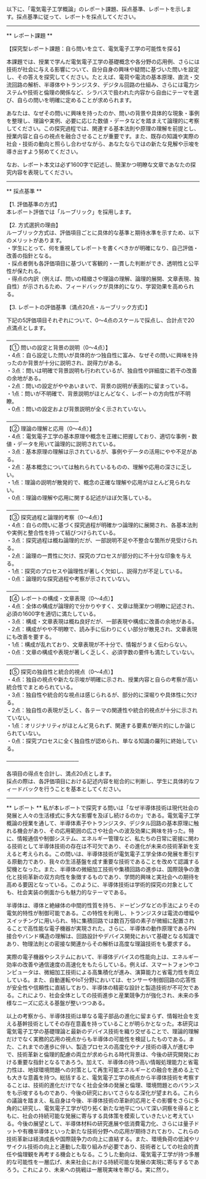 以下に、「電気電子工学概論」のレポート課題、採点基準、レポートを示します。採点基準に従って、レポートを採点してください。

---------------------------------------
** レポート課題 **

【探究型レポート課題：自ら問いを立て、電気電子工学の可能性を探る】

本課題では、授業で学んだ電気電子工学の基礎概念や各分野の応用例、さらには技術が社会に与える影響について、自分自身の興味や疑問に基づいた問いを設定し、その答えを探究してください。たとえば、電荷や電流の基本原理、直流・交流回路の解析、半導体やトランジスタ、デジタル回路の仕組み、さらには電力システムや技術と倫理の関係など、シラバスで扱われた内容から自由にテーマを選び、自らの問いを明確に定めることが求められます。

あなたは、なぜその問いに興味を持ったのか、問いの背景や具体的な現象・事例を整理し、理論や実例、必要に応じた数値・データなどを踏まえて論理的に考察してください。この探究過程では、関連する基本法則や原理の理解を前提とし、授業内容と自らの視点を融合させることが重要です。また、既存の知識や実際の社会・技術の動向と照らし合わせながら、あなたならではの新たな見解や示唆を導き出すよう努めてください。

なお、レポート本文は必ず1600字で記述し、簡潔かつ明瞭な文章であなたの探究内容を表現してください。

---------------------------------------
** 採点基準 **

【1. 評価基準の方式】  
本レポート評価では「ルーブリック」を採用します。

【2. 方式選択の理由】  
ルーブリック方式は、評価項目ごとに具体的な基準と期待水準を示すため、以下のメリットがあります。  
・学生にとって、何を重視してレポートを書くべきかが明確になり、自己評価・改善の指針となる。  
・採点者側も各評価項目に基づいて客観的・一貫した判断ができ、透明性と公平性が保たれる。  
・得点の内訳（例えば、問いの精緻さや理論の理解、論理的展開、文章表現、独自性）が示されるため、フィードバックが具体的になり、学習効果を高められる。  

【3. レポートの評価基準（満点20点・ルーブリック方式）】  

下記の5評価項目それぞれについて、0～4点のスケールで採点し、合計点で20点満点とします。  

───────────────────  
【① 問いの設定と背景の説明（0～4点）】  
・4点：自ら設定した問いが具体的かつ独自性に富み、なぜその問いに興味を持ったのか背景が十分に説明され、説得力がある。  
・3点：問いは明確で背景説明も行われているが、独自性や詳細度に若干の改善の余地がある。  
・2点：問いの設定がややあいまいで、背景の説明が表面的に留まっている。  
・1点：問いが不明確で、背景説明がほとんどなく、レポートの方向性が不明瞭。  
・0点：問いの設定および背景説明が全く示されていない。  

───────────────────  
【② 理論の理解と応用（0～4点）】  
・4点：電気電子工学の基本原理や概念を正確に把握しており、適切な事例・数値・データを用いて論理的に説明されている。  
・3点：基本原理の理解は示されているが、事例やデータの活用にやや不足がある。  
・2点：基本概念については触れられているものの、理解や応用の深さに乏しい。  
・1点：理論の説明が散発的で、概念の正確な理解や応用がほとんど見られない。  
・0点：理論の理解や応用に関する記述がほぼ欠落している。  

───────────────────  
【③ 探究過程と論理的考察（0～4点）】  
・4点：自らの問いに基づく探究過程が明確かつ論理的に展開され、各基本法則や実例と整合性を持って結びつけられている。  
・3点：探究過程は概ね論理的だが、一部説明不足や不整合な箇所が見受けられる。  
・2点：論理の一貫性に欠け、探究のプロセスが部分的に不十分な印象を与える。  
・1点：探究のプロセスや論理性が著しく欠如し、説得力が不足している。  
・0点：論理的な探究過程や考察が示されていない。  

───────────────────  
【④ レポートの構成・文章表現（0～4点）】  
・4点：全体の構成が論理的で分かりやすく、文章は簡潔かつ明瞭に記述され、必須の1600字を適切に満たしている。  
・3点：構成・文章表現は概ね良好だが、一部表現や構成に改善の余地がある。  
・2点：構成がやや不明瞭で、読み手に伝わりにくい部分が散見され、文章表現にも改善を要する。  
・1点：構成が乱れており、文章表現が不十分で、情報がうまく伝わらない。  
・0点：文章の構成や表現が著しく乏しく、必須字数の要件も満たしていない。  

───────────────────  
【⑤ 探究の独自性と統合的視点（0～4点）】  
・4点：独自の視点や新たな示唆が明確に示され、授業内容と自らの考察が高い統合性でまとめられている。  
・3点：独自性や統合的な視点は感じられるが、部分的に深堀りや具体性に欠ける。  
・2点：独自性の表現が乏しく、各テーマの関連性や統合的視点が十分に示されていない。  
・1点：オリジナリティがほとんど見られず、関連する要素が断片的にしか論じられていない。  
・0点：探究プロセスに全く独自性が認められ、単なる知識の羅列に終始している。  

───────────────────  

各項目の得点を合計し、満点20点とします。  
採点の際は、各評価項目における記述内容を総合的に判断し、学生に具体的なフィードバックを行うことを基本としてください。

---------------------------------------
** レポート **
私が本レポートで探究する問いは「なぜ半導体技術は現代社会の発展と人々の生活様式に多大な影響を及ぼし続けるのか」である。電気電子工学概論の授業を通して、半導体素子やトランジスタ、デジタル回路の基本原理に触れる機会があり、その応用範囲の広さや社会への波及効果に興味を持った。特に、情報通信や制御システム、エネルギー管理など、私たちの日常に密接に関わる技術として半導体技術の存在は不可欠であり、その進化が未来の技術革新を支えると考えられる。この問いは、半導体技術が電気電子工学全体の発展を牽引する原動力であり、我々の生活基盤を成す重要な技術であることを改めて認識する契機となった。また、半導体の微細加工技術や集積回路の進歩は、国際競争の激化と技術革新の双方向性を象徴するものであり、学問的興味と実社会への期待を高める要因となっている。このように、半導体技術は学術的探究の対象としても、社会実装の側面からも魅力的なテーマである。

半導体は、導体と絶縁体の中間的性質を持ち、ドーピングなどの手法によりその電気的特性が制御可能である。この特性を利用し、トランジスタは電流の増幅やスイッチングに用いられ、特に集積回路では数百万個の素子が微細に配置されることで高性能な電子機器が実現された。さらに、半導体の動作原理であるPN接合やバンド構造の理解は、回路設計やデバイス開発において基礎となる知識であり、物理法則との密接な関連からその解析は高度な理論技術をも要求する。

実際の電子機器やシステムにおいて、半導体デバイスの性能向上は、エネルギー効率の改善や通信速度の高速化をもたらしている。例えば、スマートフォンやコンピュータは、微細加工技術による高集積化が進み、演算能力と省電力性を両立している。また、自動運転やIoT分野においては、センサーや制御回路の応答性が安全性や信頼性に直結しており、半導体の精密な設計と製造技術が不可欠である。これにより、社会全体としての技術進歩と産業競争力が強化され、未来の多様なニーズに応える基盤が整いつつある。

以上の考察から、半導体技術は単なる電子部品の進化に留まらず、情報社会を支える基幹技術としてその存在意義を持っていることが明らかとなった。本研究は電気電子工学の基礎理論と最新のデバイス技術を織り交ぜることで、理論的理解だけでなく実務的応用の視点からも半導体の可能性を検証したものである。また、これまでの進歩に伴い、製造プロセスの高度化やナノ技術の導入が進む中で、技術革新と倫理的配慮の両立が求められる時代背景は、今後の研究開発における重要な指針となるであろう。加えて、半導体の持つ高い情報処理能力と省電力性は、地球環境問題への対策として再生可能エネルギーとの融合を進める上でも大きな意義を持つ。総括すると、電気電子工学の視点から半導体技術を考察することは、技術的進化だけでなく社会全体の発展と倫理、環境問題とのバランスをも示唆するものであり、今後の研究においてさらなる深化が望まれる。これらの議論を踏まえ、私自身は今後、半導体技術の革新的応用とその影響をさらに多角的に研究し、電気電子工学が切り拓く新たな地平について深い洞察を得るとともに、社会の持続可能な発展に寄与する具体策を模索していきたいと考えている。今後の展望として、半導体材料の研究進展や低消費電力化、さらには量子ドットや有機半導体といった新たな技術分野への応用が期待されており、これらの技術革新は経済成長や国際競争力の向上に直結する。また、環境負荷の低減やリサイクル技術の向上と連動した取り組みが必要であり、技術者としての社会的責任や倫理観を再考する機会ともなる。こうした動向は、電気電子工学が持つ多層的な可能性を一層広げ、未来社会における持続可能な発展の実現に寄与するであろう。これにより、未来への挑戦は一層現実味を帯びる。実に然り。

